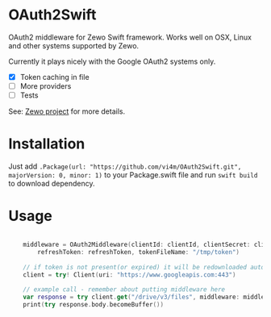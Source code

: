 # OAuth2Swift

OAuth2 middleware for Zewo Swift framework. Works well on OSX, Linux and other systems supported by Zewo.

Currently it plays nicely with the Google OAuth2 systems only.

- [x] Token caching in file
- [ ] More providers
- [ ] Tests

See: [Zewo project](https://github.com/Zewo?utf8=✓&query=middleware) for more details.

# Installation

Just add ```.Package(url: "https://github.com/vi4m/OAuth2Swift.git", majorVersion: 0, minor: 1)``` to your Package.swift file and run `swift build` to download dependency.
    
# Usage
    
```swift

    middleware = OAuth2Middleware(clientId: clientId, clientSecret: clientSecret, 
        refreshToken: refreshToken, tokenFileName: "/tmp/token")
    
    // if token is not present(or expired) it will be redownloaded automatically using refresh_token
    client = try! Client(uri: "https://www.googleapis.com:443")
    
    // example call - remember about putting middleware here
    var response = try client.get("/drive/v3/files", middleware: middleware)
    print(try response.body.becomeBuffer())
```
